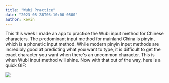 ```yaml
---
title: "Wubi Practice"
date: "2023-08-28T03:10:00-0500"
author: kevin
---
```


This this week I made an app to practice the Wubi input method for Chinese characters. The predominant input method for mainland China is pinyin, which is a phonetic input method. While modern pinyin input methods are incredibly good at predicting what you want to type, it is difficult to get the exact character you want when there's an uncommon character. This is when Wubi input method will shine. Now with that out of the way, here is a quick GIF:

![](https://res.cloudinary.com/solid-apps-inc/image/upload/v1693190720/SolidAppsAsset/2023/wubi_practice_efafej.gif)

